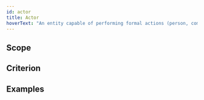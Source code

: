 ```yaml
---
id: actor
title: Actor
hoverText: "An entity capable of performing formal actions (person, computer)"
---
```


## Scope

## Criterion

## Examples
